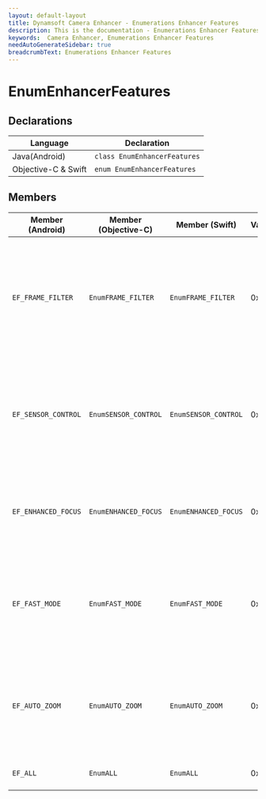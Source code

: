 ```yaml
---
layout: default-layout
title: Dynamsoft Camera Enhancer - Enumerations Enhancer Features
description: This is the documentation - Enumerations Enhancer Features page of Dynamsoft Camera Enhancer.
keywords:  Camera Enhancer, Enumerations Enhancer Features
needAutoGenerateSidebar: true
breadcrumbText: Enumerations Enhancer Features
---
```


# EnumEnhancerFeatures

## Declarations

| Language | Declaration |
|----------|-------------|
| Java(Android) | `class EnumEnhancerFeatures` |
| Objective-C & Swift | `enum EnumEnhancerFeatures` |

## Members

| Member (Android) | Member (Objective-C) | Member (Swift) | Value | Description |
| ---------------- | -------------------- | -------------- | ----- | ----------- |
| `EF_FRAME_FILTER` | `EnumFRAME_FILTER` | `EnumFRAME_FILTER` | 0x01 | The frame sharpness filter feature of DCE. By enabling this feature, the low-quality frame will be recognized and discarded automatically. |
| `EF_SENSOR_CONTROL` | `EnumSENSOR_CONTROL` | `EnumSENSOR_CONTROL` | 0x02 | The sensor filter feature of DCE. By enabling this feature, the frames will be discarded automatically while the device is shaking. |
| `EF_ENHANCED_FOCUS` | `EnumENHANCED_FOCUS` | `EnumENHANCED_FOCUS` | 0x04 | The enhanced focus feature. DCE will support the camera in triggering auto-focus. |
| `EF_FAST_MODE` | `EnumFAST_MODE` | `EnumFAST_MODE` | 0x08 | The fast mode of DCE. By enabling the fast mode, the frames will be cropped to speed up the following processing. |
| `EF_AUTO_ZOOM` | `EnumAUTO_ZOOM` | `EnumAUTO_ZOOM` | 0x10 | The auto-zoom feature of DCE. By enabling this feature, the camera will automatically zoom in to the interest area. |
| `EF_ALL` | `EnumALL` | `EnumALL` | 0x3f | Enable all the above features. |
